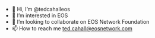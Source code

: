 - 👋 Hi, I’m @tedcahalleos
- 👀 I’m interested in EOS
- 💞️ I’m looking to collaborate on EOS Network Foundation
- 📫 How to reach me ted.cahall@eosnetwork.com

<!---
tedcahalleos/tedcahalleos is a ✨ special ✨ repository because its `README.md` (this file) appears on your GitHub profile.
You can click the Preview link to take a look at your changes.
--->
